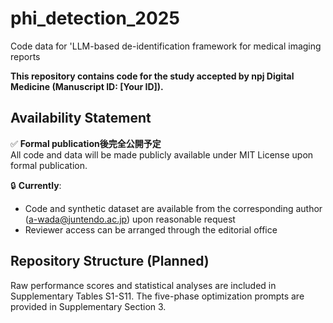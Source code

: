 # phi_detection_2025
Code data for 'LLM-based de-identification framework for medical imaging reports
 

**This repository contains code for the study accepted by npj Digital Medicine (Manuscript ID: [Your ID]).**

## Availability Statement

✅ **Formal publication後完全公開予定**  
All code and data will be made publicly available under MIT License upon formal publication. 

🔒 **Currently**:  
- Code and synthetic dataset are available from the corresponding author ([a-wada@juntendo.ac.jp](mailto:a-wada@ujuntendo.ac.jp)) upon reasonable request
- Reviewer access can be arranged through the editorial office

## Repository Structure (Planned)

Raw performance scores and statistical analyses are included in Supplementary Tables S1-S11. The five-phase optimization prompts are provided in Supplementary Section 3.
